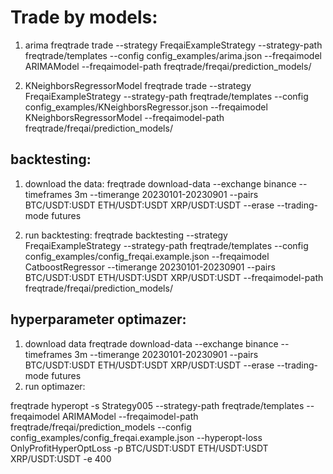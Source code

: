 # Trade by models:
1. arima
freqtrade trade --strategy FreqaiExampleStrategy --strategy-path freqtrade/templates --config config_examples/arima.json --freqaimodel ARIMAModel --freqaimodel-path freqtrade/freqai/prediction_models/ 

2. KNeighborsRegressorModel
freqtrade trade --strategy FreqaiExampleStrategy --strategy-path freqtrade/templates --config config_examples/KNeighborsRegressor.json --freqaimodel KNeighborsRegressorModel --freqaimodel-path freqtrade/freqai/prediction_models/ 

## backtesting:
1. download the data:
freqtrade download-data --exchange binance --timeframes 3m  --timerange 20230101-20230901 --pairs BTC/USDT:USDT ETH/USDT:USDT XRP/USDT:USDT  --erase --trading-mode futures

2. run backtesting:
freqtrade backtesting --strategy FreqaiExampleStrategy --strategy-path freqtrade/templates --config config_examples/config_freqai.example.json --freqaimodel CatboostRegressor  --timerange 20230101-20230901 --pairs BTC/USDT:USDT ETH/USDT:USDT XRP/USDT:USDT  --freqaimodel-path freqtrade/freqai/prediction_models/ 


## hyperparameter optimazer:
1. download data
freqtrade download-data --exchange binance --timeframes 3m  --timerange 20230101-20230901 --pairs BTC/USDT:USDT ETH/USDT:USDT XRP/USDT:USDT  --erase --trading-mode futures
2. run optimazer:

freqtrade hyperopt -s Strategy005 --strategy-path freqtrade/templates  --freqaimodel ARIMAModel --freqaimodel-path freqtrade/freqai/prediction_models --config config_examples/config_freqai.example.json --hyperopt-loss OnlyProfitHyperOptLoss -p BTC/USDT:USDT ETH/USDT:USDT XRP/USDT:USDT -e 400

